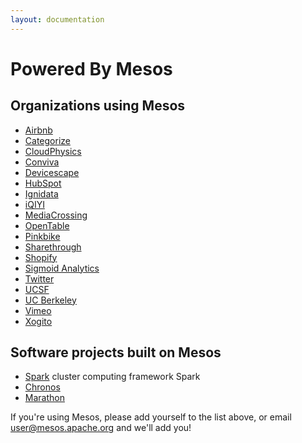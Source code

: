 ```yaml
---
layout: documentation
---
```


# Powered By Mesos

## Organizations using Mesos

* [Airbnb](http://www.airbnb.com)
* [Categorize](http://categorize.co)
* [CloudPhysics](http://cloudphysics.com)
* [Conviva](http://www.conviva.com)
* [Devicescape](http://www.devicescape.com)
* [HubSpot](http://www.hubspot.com)
* [Ignidata](http://www.ignidata.com)
* [iQIYI](http://www.iqiyi.com/)
* [MediaCrossing](http://www.mediacrossing.com)
* [OpenTable](http://www.opentable.com)
* [Pinkbike](http://www.pinkbike.com)
* [Sharethrough](http://www.sharethrough.com)
* [Shopify](http://www.shopify.com)
* [Sigmoid Analytics](http://www.sigmoidanalytics.com/)
* [Twitter](http://www.twitter.com)
* [UCSF](http://www.ucsf.edu)
* [UC Berkeley](http://www.berkeley.edu)
* [Vimeo](http://www.vimeo.com)
* [Xogito](http://www.xogito.com)

## Software projects built on Mesos

* [Spark](http://spark.incubator.apache.org/) cluster computing framework
Spark
* [Chronos](https://github.com/airbnb/chronos)
* [Marathon](https://github.com/mesosphere/marathon)

If you're using Mesos, please add yourself to the list above, or email user@mesos.apache.org and we'll add you!